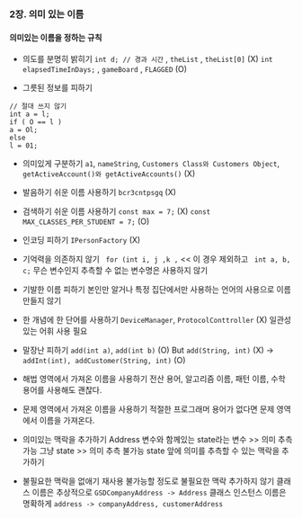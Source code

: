 ### 2장. 의미 있는 이름
#### 의미있는 이름을 정하는 규칙
* 의도를 분명히 밝히기
```int d; // 경과 시간``` , ```theList``` , ```theList[0]``` (X)
```int elapsedTimeInDays;``` , ```gameBoard``` , ```FLAGGED``` (O)

* 그릇된 정보를 피하기
```
// 절대 쓰지 않기
int a = l;
if ( O == l )
a = Ol;
else
l = 01; 
```

* 의미있게 구분하기
```a1```, ```nameString```, ```Customers Class와 Customers Object```, ```getActiveAccount()와 getActiveAccounts()``` (X)

* 발음하기 쉬운 이름 사용하기
```bcr3cntpsgq``` (X)

* 검색하기 쉬운 이름 사용하기
```const max = 7;``` (X)
```const MAX_CLASSES_PER_STUDENT = 7;``` (O)

* 인코딩 피하기
```IPersonFactory``` (X)

* 기억력을 의존하지 않기
``` for (int i, j ,k ,``` << 이 경우 제외하고
``` int a, b, c;``` 무슨 변수인지 추측할 수 없는 변수명은 사용하지 않기

* 기발한 이름 피하기
본인만 알거나 특정 집단에서만 사용하는 언어의 사용으로 이름 만들지 않기

* 한 개념에 한 단어를 사용하기
```DeviceManager```, ```ProtocolConttroller``` (X)
일관성 있는 어휘 사용 필요

* 말장난 피하기
```add(int a)```, ```add(int b)``` (O)
But ```add(String, int)``` (X)
-> ```addInt(int), addCustomer(String, int)``` (O)

* 해법 영역에서 가져온 이름을 사용하기
전산 용어, 알고리즘 이름, 패턴 이름, 수학 용어를 사용해도 괜찮다.

* 문제 영역에서 가져온 이름을 사용하기
적절한 프로그래머 용어가 없다면 문제 영역에서 이름을 가져온다.

* 의미있는 맥락을 추가하기
Address 변수와 함께있는 state라는 변수 >> 의미 추측 가능
그냥 state >> 의미 추측 불가능
state 앞에 의미를 추측할 수 있는 맥락을 추가하기

* 불필요한 맥락을 없애기
재사용 불가능할 정도로 불필요한 맥락 추가하지 않기
클래스 이름은 추상적으로 ```GSDCompanyAddress -> Address```
클래스 인스턴스 이름은 명확하게 ``` address -> companyAddress, customerAddress ```